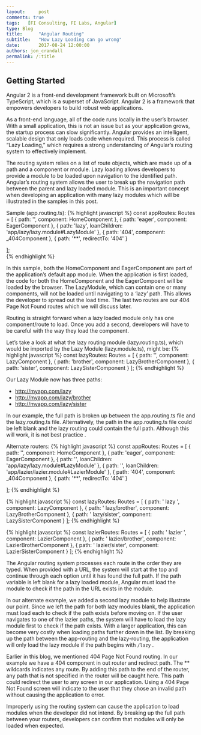 ```yaml
---
layout:     post
comments: true
tags:	[FI Consulting, FI Labs, Angular]
type: Blog
title:      "Angular Routing"
subtitle:   "How Lazy Loading can go wrong"
date:       2017-08-24 12:00:00
authors: jon_crandall 
permalink: /:title
---
```

## Getting Started
Angular 2 is a front-end development framework built on Microsoft’s TypeScript, which is a superset of JavaScript. Angular 2 is a framework that empowers developers to build robust web applications.  

As a front-end language, all of the code runs locally in the user’s browser. With a small application, this is not an issue but as your application grows, the startup process can slow significantly. Angular provides an intelligent, scalable design that only loads code when required. This process is called “Lazy Loading,” which requires a strong understanding of Angular’s routing system to effectively implement.

The routing system relies on a list of route objects, which are made up of a path and a component or module. Lazy loading allows developers to provide a module to be loaded upon navigation to the identified path. Angular’s routing system allows the user to break up the navigation path between the parent and lazy loaded module.  This is an important concept when developing an application with many lazy modules which will be illustrated in the samples in this post.

Sample (app.routing.ts):
{% highlight javascript %}
const appRoutes: Routes = [
	{
		path: '',
		component: HomeComponent
	},
	{
		path: 'eager',
		component: EagerComponent
	},
	{
		path: 'lazy',
		loanChildren: 'app/lazy/lazy.module#LazyModule'
	},
	{
		path: '404',
		component: _404Component
	},
{
		path: '**',
		redirectTo: '404'
	}

];  
{% endhighlight %}

In this sample, both the HomeComponent and EagerComponent are part of the application’s default app module. When the application is first loaded, the code for both the HomeComponent and the EagerCompoent will be loaded by the browser. The LazyModule, which can contain one or many components, will not be loaded until navigating to a ‘lazy’ path. This allows the developer to spread out the load time. The last two routes are our 404 Page Not Found routes which we will discuss later.

Routing is straight forward when a lazy loaded module  only has one component/route to load. Once you add a second, developers will have to be careful with the way they load the component. 

Let’s take a look at what the lazy routing  module (lazy.routing.ts), which would be imported by the Lazy Module (lazy.module.ts), might be:
{% highlight javascript %}
const lazyRoutes: Routes = [
	{
		path: '',
		component: LazyComponent
	},
	{
		path: 'brother',
		component: LazyBrotherComponent
	},
	{
		path: 'sister',
		component: LazySisterComponent
	}
];
{% endhighlight %}

Our Lazy Module now has three paths:
* http://myapp.com/lazy
* http://myapp.com/lazy/brother
* http://myapp.com/lazy/sister

In our example, the full path is broken up between the app.routing.ts file and the lazy.routing.ts file. Alternatively, the path in the app.routing.ts file could be left blank and the lazy routing could contain the full path. Although this will work, it is not best practice  .

Alternate routers:
{% highlight javascript %}
const appRoutes: Routes = [
	{
		path: '',
		component: HomeComponent
	},
	{
		path: 'eager',
		component: EagerComponent
	},
	{
		path: '',
		loanChildren: 'app/lazy/lazy.module#LazyModule'
	},
	{
		path: '',
		loanChildren: 'app/lazier/lazier.module#LazierModule'
	},
	{
		path: '404',
		component: _404Component
	},
{
		path: '**',
		redirectTo: '404'
	}

];
{% endhighlight %}

{% highlight javascript %}
const lazyRoutes: Routes = [
	{
		path: ' lazy ',
		component: LazyComponent
	},
	{
		path: ' lazy/brother',
		component: LazyBrotherComponent
	},
	{
		path: ' lazy/sister',
		component: LazySisterComponent
	}
];
{% endhighlight %}

{% highlight javascript %}
const lazierRoutes: Routes = [
	{
		path: ' lazier ',
		component: LazierComponent
	},
	{
		path: ' lazier/brother',
		component: LazierBrotherComponent
	},
	{
		path: ' lazier/sister',
		component: LazierSisterComponent
	}
];
{% endhighlight %}

The Angular routing system processes each route in the order they are typed. When provided with a URL, the system will start at the top and continue through each option until it has found the full path. If the path variable is left blank for a lazy loaded module, Angular must load the module to check if the path in the URL exists in the module. 

In our alternate example, we added a second lazy module to help illustrate our point. Since we left the path for both lazy modules blank, the application must load each to check if the path exists before moving on. If the user navigates to one of the lazier paths, the system will have to load the lazy module first to check if the path exists. With a larger application, this can become very costly when loading paths further down in the list. By breaking up the path between the app-routing and the lazy-routing, the application will only load the lazy module if the path begins with `/lazy` . 

Earlier in this blog, we mentioned 404 Page Not Found routing. In our example we have a 404 component in out router and redirect path. The ** wildcards indicates any route. By adding this path to the end of the router, any path that is not specified in the router will be caught here. This path could redirect the user to any screen in our application. Using a 404 Page Not Found screen will indicate to the user that they chose an invalid path without causing the application to error.

Improperly using the routing system can cause the application to load modules when the developer did not intend. By breaking up the full path between your routers, developers can confirm that modules will only be loaded when expected.
